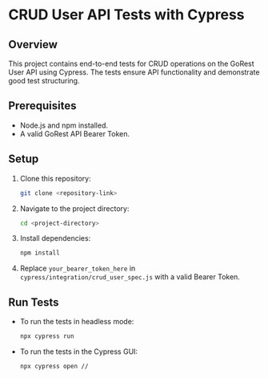 # CRUD User API Tests with Cypress

## Overview
This project contains end-to-end tests for CRUD operations on the GoRest User API using Cypress. The tests ensure API functionality and demonstrate good test structuring.

## Prerequisites
- Node.js and npm installed.
- A valid GoRest API Bearer Token.

## Setup
1. Clone this repository:
   ```bash
   git clone <repository-link>
   ```
2. Navigate to the project directory:
   ```bash
   cd <project-directory>
   ```
3. Install dependencies:
   ```bash
   npm install
   ```
4. Replace `your_bearer_token_here` in `cypress/integration/crud_user_spec.js` with a valid Bearer Token.

## Run Tests
- To run the tests in headless mode:
  ```bash
  npx cypress run
  ```
- To run the tests in the Cypress GUI:
  ```bash
  npx cypress open //
  ```